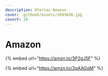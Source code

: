 ```yaml
---
description: Ofertas Amazon
cover: .gitbook/assets/1093638.jpg
coverY: 28
---
```


# Amazon



{% embed url="https://amzn.to/3P2gJ5F" %}

{% embed url="https://amzn.to/3qAAGqM" %}
